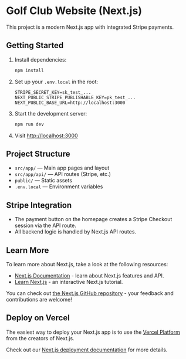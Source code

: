 # Golf Club Website (Next.js)

This project is a modern Next.js app with integrated Stripe payments.

## Getting Started

1. Install dependencies:
   ```bash
   npm install
   ```
2. Set up your `.env.local` in the root:
   ```env
   STRIPE_SECRET_KEY=sk_test_...
   NEXT_PUBLIC_STRIPE_PUBLISHABLE_KEY=pk_test_...
   NEXT_PUBLIC_BASE_URL=http://localhost:3000
   ```
3. Start the development server:
   ```bash
   npm run dev
   ```
4. Visit [http://localhost:3000](http://localhost:3000)

## Project Structure

- `src/app/` — Main app pages and layout
- `src/app/api/` — API routes (Stripe, etc.)
- `public/` — Static assets
- `.env.local` — Environment variables

## Stripe Integration
- The payment button on the homepage creates a Stripe Checkout session via the API route.
- All backend logic is handled by Next.js API routes.

## Learn More

To learn more about Next.js, take a look at the following resources:

- [Next.js Documentation](https://nextjs.org/docs) - learn about Next.js features and API.
- [Learn Next.js](https://nextjs.org/learn) - an interactive Next.js tutorial.

You can check out [the Next.js GitHub repository](https://github.com/vercel/next.js) - your feedback and contributions are welcome!

## Deploy on Vercel

The easiest way to deploy your Next.js app is to use the [Vercel Platform](https://vercel.com/new?utm_medium=default-template&filter=next.js&utm_source=create-next-app&utm_campaign=create-next-app-readme) from the creators of Next.js.

Check out our [Next.js deployment documentation](https://nextjs.org/docs/app/building-your-application/deploying) for more details.
